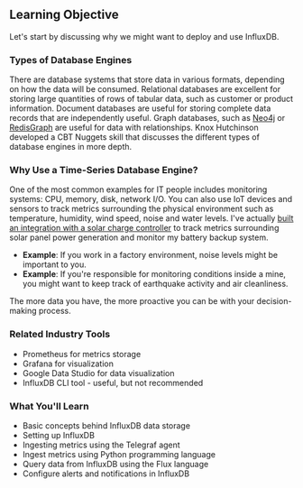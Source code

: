 ## Learning Objective

Let's start by discussing why we might want to deploy and use InfluxDB.

### Types of Database Engines

There are database systems that store data in various formats, depending on how the data will be consumed.
Relational databases are excellent for storing large quantities of rows of tabular data, such as customer or product information.
Document databases are useful for storing complete data records that are independently useful.
Graph databases, such as [Neo4j](https://neo4j.com/) or [RedisGraph](https://redislabs.com/blog/new-redisgraph-1-0-achieves-600x-faster-performance-graph-databases/) are useful for data with relationships.
Knox Hutchinson developed a CBT Nuggets skill that discusses the different types of database engines in more depth.

### Why Use a Time-Series Database Engine?

One of the most common examples for IT people includes monitoring systems: CPU, memory, disk, network I/O.
You can also use IoT devices and sensors to track metrics surrounding the physical environment such as temperature, humidity, wind speed, noise and water levels.
I've actually [built an integration with a solar charge controller](https://trevorsullivan.net/2020/10/22/capture-and-analyze-solar-power-generation-metrics-with-influxdb/) to track metrics surrounding solar panel power generation and monitor my battery backup system.

- **Example**: If you work in a factory environment, noise levels might be important to you.
- **Example**: If you're responsible for monitoring conditions inside a mine, you might want to keep track of earthquake activity and air cleanliness.

The more data you have, the more proactive you can be with your decision-making process.

### Related Industry Tools

* Prometheus for metrics storage
* Grafana for visualization
* Google Data Studio for data visualization
* InfluxDB CLI tool - useful, but not recommended

### What You'll Learn

* Basic concepts behind InfluxDB data storage
* Setting up InfluxDB
* Ingesting metrics using the Telegraf agent
* Ingest metrics using Python programming language
* Query data from InfluxDB using the Flux language
* Configure alerts and notifications in InfluxDB
